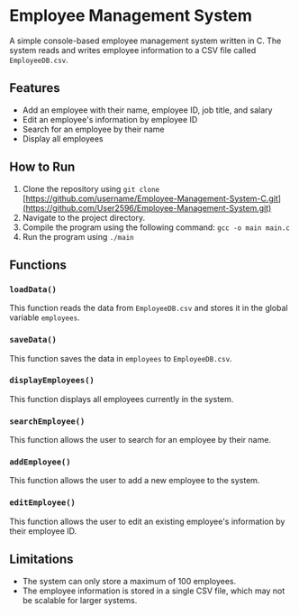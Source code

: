 # Employee Management System

A simple console-based employee management system written in C. The system reads and writes employee information to a CSV file called `EmployeeDB.csv`.

## Features
- Add an employee with their name, employee ID, job title, and salary
- Edit an employee's information by employee ID
- Search for an employee by their name
- Display all employees

## How to Run
1. Clone the repository using `git clone` [https://github.com/username/Employee-Management-System-C.git](https://github.com/User2596/Employee-Management-System.git)
2. Navigate to the project directory.
3. Compile the program using the following command: `gcc -o main main.c`
4. Run the program using `./main`

## Functions
### `loadData()`
This function reads the data from `EmployeeDB.csv` and stores it in the global variable `employees`.

### `saveData()`
This function saves the data in `employees` to `EmployeeDB.csv`.

### `displayEmployees()`
This function displays all employees currently in the system.

### `searchEmployee()`
This function allows the user to search for an employee by their name.

### `addEmployee()`
This function allows the user to add a new employee to the system.

### `editEmployee()`
This function allows the user to edit an existing employee's information by their employee ID.

## Limitations
- The system can only store a maximum of 100 employees.
- The employee information is stored in a single CSV file, which may not be scalable for larger systems.
